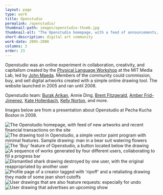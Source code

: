 ```yaml
---
layout: page
type: work
title: Openstudio
permalink: /openstudio/
thumbnail-path: images/openstudio-thumb.jpg
thumbnail-alt: "The Openstudio homepage, with a feed of announcements, new drawings, and recent financial transactions"
short-description: digital art community
work-date: 2005-2008
columns: 3
order: 23
---
```


Openstudio was an online experiment in collaboration, creativity, and capitalism created by the <a href="http://plw.media.mit.edu/">Physical Language Workshop</a> at the MIT Media Lab, led by <a href="https://twitter.com/johnmaeda">John Maeda</a>.
Members of the community could commission, buy, and sell digital artworks created with a simple online drawing tool.
The website launched in 2005 and ran until 2008.

Openstudio team: <a href="http://burak-arikan.com/">Burak Arikan</a>, Annie Ding, <a href="http://brentfitzgerald.com/">Brent Fitzgerald</a>, <a href="http://www.amberfj.com/">Amber Frid-Jimenez</a>, <a href="http://www.katehollenbach.com/">Kate Hollenbach</a>, <a href="http://kellegous.com/">Kelly Norton</a>, and more.

Images below are from a presentation about Openstudio at Pecha Kucha Boston in 2008.

<div class="invisible-margin image-grid">
<div class="col-30-block grid-margin-bottom video">
<img src="{{ site.baseurl }}/images/openstudio-02.jpg" alt="The Openstudio homepage, with feed of new artworks and recent financial transactions on the site">
</div>
<div class="col-30-block grid-margin-bottom video">
<img src="{{ site.baseurl }}/images/openstudio-03.jpg" alt="The drawing tool in Openstudio, a simple vector paint program with minimal features. Sample drawing: man in a bear suit watering flowers">
</div>
<div class="col-30-block grid-margin-bottom video">
<img src="{{ site.baseurl }}/images/openstudio-04.jpg" alt="The 'Buy' feature of Openstudio, a button located below the drawing">
</div>
<div class="col-30-block grid-margin-bottom video">
<img src="{{ site.baseurl }}/images/openstudio-05.jpg" alt="A sequence of works generated by four different users, collaborating to fill a progress bar">
</div>
<div class="col-30-block grid-margin-bottom video">
<img src="{{ site.baseurl }}/images/openstudio-06.jpg" alt="Dismantled shark drawing destroyed by one user, with the original reappropriated by another user">
</div>
<div class="col-30-block grid-margin-bottom video">
<img src="{{ site.baseurl }}/images/openstudio-07.jpg" alt="Profile page of a creator tagged with 'ripoff' and a retaliating drawing they made of some jean short cutoffs">
</div>
<div class="col-30-block grid-margin-bottom video">
<img src="{{ site.baseurl }}/images/openstudio-08.jpg" alt="User drawings that are also feature requests: especially for undo">
</div>
<div class="col-30-block grid-margin-bottom video">
<img src="{{ site.baseurl }}/images/openstudio-09.jpg" alt="User drawing that advertises an upcoming show">
</div>
</div>